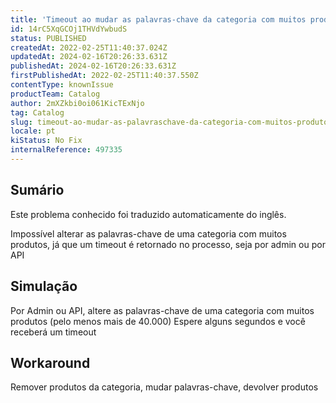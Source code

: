```yaml
---
title: 'Timeout ao mudar as palavras-chave da categoria com muitos produtos'
id: 14rC5XqGCOj1THVdYwbudS
status: PUBLISHED
createdAt: 2022-02-25T11:40:37.024Z
updatedAt: 2024-02-16T20:26:33.631Z
publishedAt: 2024-02-16T20:26:33.631Z
firstPublishedAt: 2022-02-25T11:40:37.550Z
contentType: knownIssue
productTeam: Catalog
author: 2mXZkbi0oi061KicTExNjo
tag: Catalog
slug: timeout-ao-mudar-as-palavraschave-da-categoria-com-muitos-produtos
locale: pt
kiStatus: No Fix
internalReference: 497335
---
```


## Sumário

<div class="alert alert-info">
  <p>Este problema conhecido foi traduzido automaticamente do inglês.</p>
</div>

Impossível alterar as palavras-chave de uma categoria com muitos produtos, já que um timeout é retornado no processo, seja por admin ou por API


## Simulação


Por Admin ou API, altere as palavras-chave de uma categoria com muitos produtos (pelo menos mais de 40.000)
Espere alguns segundos e você receberá um timeout


## Workaround


Remover produtos da categoria, mudar palavras-chave, devolver produtos

